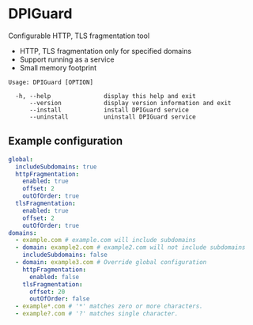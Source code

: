 DPIGuard
========

Configurable HTTP, TLS fragmentation tool



* HTTP, TLS fragmentation only for specified domains
* Support running as a service
* Small memory footprint



```
Usage: DPIGuard [OPTION]

  -h, --help               display this help and exit
      --version            display version information and exit
      --install            install DPIGuard service
      --uninstall          uninstall DPIGuard service
```



## Example configuration

```yaml
global:
  includeSubdomains: true
  httpFragmentation:
    enabled: true
    offset: 2
    outOfOrder: true
  tlsFragmentation:
    enabled: true
    offset: 2
    outOfOrder: true
domains:
  - example.com # example.com will include subdomains
  - domain: example2.com # example2.com will not include subdomains
    includeSubdomains: false
  - domain: example3.com # Override global configuration
    httpFragmentation:
      enabled: false
    tlsFragmentation:
      offset: 20
      outOfOrder: false
  - example*.com # '*' matches zero or more characters.
  - example?.com # '?' matches single character.
```


